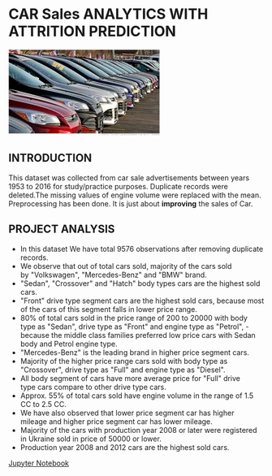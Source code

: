 # CAR Sales ANALYTICS WITH ATTRITION PREDICTION
![](Images/CarSales.jpg)

## INTRODUCTION

This dataset was collected from car sale advertisements between years 1953 to 2016 for study/practice purposes.
Duplicate records were deleted.The missing values of engine volume were replaced with the mean. Preprocessing has been done. It is just about __improving__ the sales of Car.


## PROJECT ANALYSIS


- In this dataset We have total 9576 observations after removing duplicate records.
- We observe that out of total cars sold, majority of the cars sold by "Volkswagen", "Mercedes-Benz" and "BMW" brand.
- "Sedan", "Crossover" and "Hatch" body types cars are the highest sold cars.
- "Front" drive type segment cars are the highest sold cars, because most of the cars of this segment falls in lower price range.
- 80% of total cars sold in the price range of 200 to 20000 with body type as "Sedan", drive type as "Front" and engine type as "Petrol", - because the middle class families preferred low price cars with Sedan body and Petrol engine type.
- "Mercedes-Benz" is the leading brand in higher price segment cars.
- Majority of the higher price range cars sold with body type as "Crossover", drive type as "Full" and engine type as "Diesel".
- All body segment of cars have more average price for "Full" drive type cars compare to other drive type cars.
- Approx. 55% of total cars sold have engine volume in the range of 1.5 CC to 2.5 CC.
- We have also observed that lower price segment car has higher mileage and higher price segment car has lower mileage.
- Majority of the cars with production year 2008 or later were registered in Ukraine sold in price of 50000 or lower.
- Production year 2008 and 2012 cars are the highest sold cars.


[Jupyter Notebook](./CarSales.ipynb)
